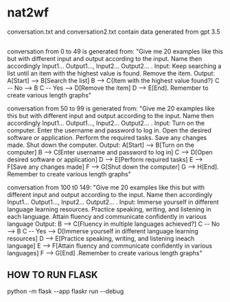 # nat2wf

conversation.txt and conversation2.txt contain data generated from gpt 3.5

##
conversation from 0 to 49 is generated from: 
 "Give me 20 examples like this but with different input and output according to the input. Name then accordingly Input1... Output1..., Input2... Output2... . Input: Keep searching a list until an item with the highest value is found. Remove the item. Output: A[Start] --> B[Search the list] B --> C{Item with the highest value found?} C -- No --> B C -- Yes --> D[Remove the item] D --> E[End]. Remember to create various length graphs"

 conversation from 50 to 99 is generated from:
  "Give me 20 examples like this but with different input and output according to the input. Name then accordingly Input1... Output1..., Input2... Output2... . Input: Turn on the computer.
Enter the username and password to log in.
Open the desired software or application.
Perform the required tasks.
Save any changes made.
Shut down the computer. Output: A[Start] --> B[Turn on the computer]
B --> C[Enter username and password to log in]
C --> D[Open desired software or application]
D --> E[Perform required tasks]
E --> F[Save any changes made]
F --> G[Shut down the computer]
G --> H[End]. Remember to create various length graphs"

conversation from 100 t0 149:
  "Give me 20 examples like this but with different input and output according to the input. Name then accordingly Input1... Output1..., Input2... Output2... . Input: Immerse yourself in different language learning
resources.
Practice speaking, writing, and listening in each
language.
Attain fluency and communicate confidently in
various language Output: B --> C[Fluency in multiple languages achieved?]
C -- No --> B
C -- Yes --> D[Immerse yourself in different language learning resources]
D --> E[Practice speaking, writing, and listening ineach language]
E --> F[Attain fluency and communicate confidently in various languages]
F --> G[End] .Remember to create various length graphs"




## HOW TO RUN FLASK


python -m flask --app flaskr run --debug